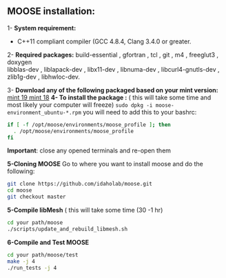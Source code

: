 ## MOOSE installation:
1- **System requirement:**
*  C++11 compliant compiler (GCC 4.8.4, Clang 3.4.0 or greater.

2- **Required packages:**
 build-essential , gfortran , tcl ,  git , m4 , freeglut3 , doxygen \
  libblas-dev , liblapack-dev ,  libx11-dev ,  libnuma-dev , libcurl4-gnutls-dev , zlib1g-dev , libhwloc-dev.
 
3- **Download any of the following packaged based on your mint version:**
		[mint 19 ](moose-environment_ubuntu-18.04_20181203_x86_64.deb)
		[mint 18](moose-environment_ubuntu-16.04_20181203_x86_64.deb)
**4- To install the package :** ( this will take some time and most likely your computer will freeze)
    `sudo dpkg -i moose-environment_ubuntu-*.rpm`
  you will need to add this to your bashrc:
  ```bash
if [ -f /opt/moose/environments/moose_profile ]; then
    . /opt/moose/environments/moose_profile
fi
```
**Important**: close any opened terminals and re-open them

**5-Cloning MOOSE**
Go to where you want to install moose and do the following:
```bash
git clone https://github.com/idaholab/moose.git
cd moose
git checkout master
```
**5-Compile libMesh** ( this will take some time (30 -1 hr)
```bash
cd your path/moose
./scripts/update_and_rebuild_libmesh.sh
```
**6-Compile and Test MOOSE**
```bash
cd your path/moose/test
make -j 4
./run_tests -j 4
```
